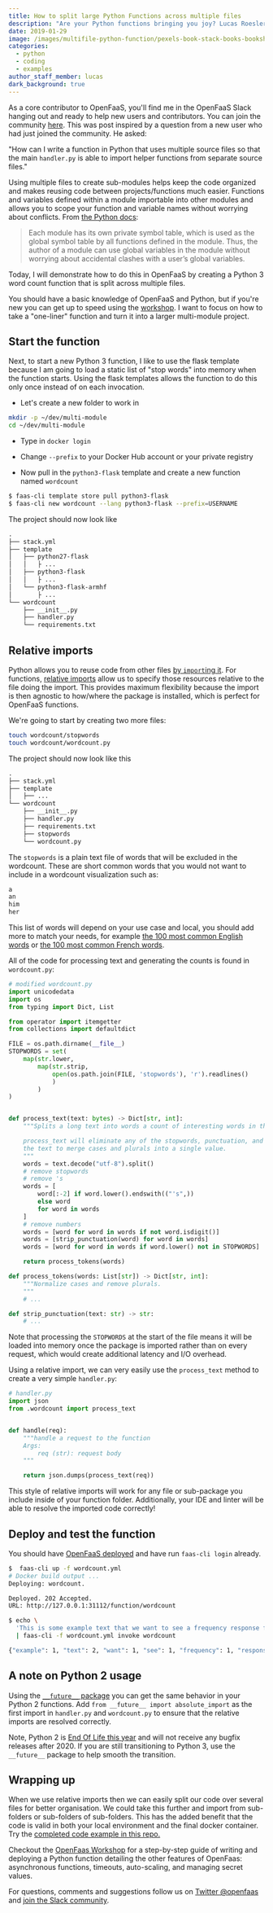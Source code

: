 ```yaml
---
title: How to split large Python Functions across multiple files
description: "Are your Python functions bringing you joy? Lucas Roesler shares his tips on how to split your Python functions into multiple modules to help your project grow"
date: 2019-01-29
image: /images/multifile-python-function/pexels-book-stack-books-bookshop-264635.jpg
categories:
  - python
  - coding
  - examples
author_staff_member: lucas
dark_background: true
---
```


As a core contributor to OpenFaaS, you'll find me in the OpenFaaS Slack hanging out and ready to help new users and contributors. You can join the community [here][openfaas-slack-signup]. This was post inspired by a question from a new user who had just joined the community. He asked:

"How can I write a function in Python that uses multiple source files so that the main `handler.py` is able to import helper functions from separate source files."

Using multiple files to create sub-modules helps keep the code organized and makes reusing code between projects/functions much easier. Functions and variables defined within a module importable into other modules and allows you to scope your function and variable names without worrying about conflicts. From [the Python docs](https://docs.python.org/3/tutorial/modules.html#more-on-modules):

> Each module has its own private symbol table, which is used as the global symbol table by all functions defined in the module. Thus, the author of a module can use global variables in the module without worrying about accidental clashes with a user’s global variables.

Today, I will demonstrate how to do this in OpenFaaS by creating a Python 3 word count function that is split across multiple files.

You should have a basic knowledge of OpenFaaS and Python, but if you're new you can get up to speed using the [workshop][workshop-repo]. I want to focus on how to take a "one-liner" function and turn it into a larger multi-module project.

## Start the function

Next, to start a new Python 3 function, I like to use the flask template because I am going to load a static list of "stop words" into memory when the function starts. Using the flask templates allows the function to do this only once instead of on each invocation.

* Let's create a new folder to work in

```sh
mkdir -p ~/dev/multi-module
cd ~/dev/multi-module
```

* Type in `docker login`

* Change `--prefix` to your Docker Hub account or your private registry

* Now pull in the `python3-flask` template and create a new function named `wordcount`

```sh
$ faas-cli template store pull python3-flask
$ faas-cli new wordcount --lang python3-flask --prefix=USERNAME
```

The project should now look like

```txt
.
├── stack.yml
├── template
│   ├── python27-flask
│   │   ├ ...
│   ├── python3-flask
│   │   ├ ...
│   └── python3-flask-armhf
│       ├ ...
└── wordcount
    ├── __init__.py
    ├── handler.py
    └── requirements.txt
```

## Relative imports

Python allows you to reuse code from other files [by `import`ing it][pep-328]. For functions, [relative imports][abs-vs-rel-imports] allow us to specify those resources relative to the file doing the import. This provides maximum flexibility because the import is then agnostic to how/where the package is installed, which is perfect for OpenFaaS functions.

We're going to start by creating two more files:

```sh
touch wordcount/stopwords
touch wordcount/wordcount.py
```

The project should now look like this

```txt
.
├── stack.yml
├── template
│   ├── ...
└── wordcount
    ├── __init__.py
    ├── handler.py
    ├── requirements.txt
    ├── stopwords
    └── wordcount.py
```

The `stopwords` is a plain text file of words that will be excluded in the wordcount. These are short common words that you would not want to include in a wordcount visualization such as:

```txt
a
an
him
her
```

This list of words will depend on your use case and local, you should add more to match your needs, for example [the 100 most common English words][100-common-en-words] or [the 100 most common French words][100-common-fr-words].

All of the code for processing text and generating the counts is found in `wordcount.py`:

```py
# modified wordcount.py
import unicodedata
import os
from typing import Dict, List

from operator import itemgetter
from collections import defaultdict

FILE = os.path.dirname(__file__)
STOPWORDS = set(
    map(str.lower,
        map(str.strip,
            open(os.path.join(FILE, 'stopwords'), 'r').readlines()
            )
        )
)


def process_text(text: bytes) -> Dict[str, int]:
    """Splits a long text into words a count of interesting words in the text.

    process_text will eliminate any of the stopwords, punctuation, and normalize
    the text to merge cases and plurals into a single value.
    """
    words = text.decode("utf-8").split()
    # remove stopwords
    # remove 's
    words = [
        word[:-2] if word.lower().endswith(("'s",))
        else word
        for word in words
    ]
    # remove numbers
    words = [word for word in words if not word.isdigit()]
    words = [strip_punctuation(word) for word in words]
    words = [word for word in words if word.lower() not in STOPWORDS]

    return process_tokens(words)

def process_tokens(words: List[str]) -> Dict[str, int]:
    """Normalize cases and remove plurals.
    """
    # ...

def strip_punctuation(text: str) -> str:
    # ...
```

Note that processing the `STOPWORDS` at the start of the file means it will be loaded into memory once the package is imported rather than on every request, which would create additional latency and I/O overhead.

Using a relative import, we can very easily use the `process_text` method to create a very simple `handler.py`:

```py
# handler.py
import json
from .wordcount import process_text


def handle(req):
    """handle a request to the function
    Args:
        req (str): request body
    """

    return json.dumps(process_text(req))
```

This style of relative imports will work for any file or sub-package you include inside of your function folder. Additionally, your IDE and linter will be able to resolve the imported code correctly!

## Deploy and test the function

You should have [OpenFaaS deployed][openfaas-deployment] and have run `faas-cli login` already.

```sh
$  faas-cli up -f wordcount.yml
# Docker build output ...
Deploying: wordcount.

Deployed. 202 Accepted.
URL: http://127.0.0.1:31112/function/wordcount

$ echo \
  'This is some example text that we want to see a frequency response for.  It has text like apple, apples, apple tree, etc' \
  | faas-cli -f wordcount.yml invoke wordcount

{"example": 1, "text": 2, "want": 1, "see": 1, "frequency": 1, "response": 1, "for": 1, "apple": 3, "tree": 1, "etc": 1}
```

## A note on Python 2 usage

Using the [`__future__` package][python-future] you can get the same behavior in your Python 2 functions. Add `from __future__ import absolute_import` as the first import in `handler.py` and `wordcount.py` to ensure that the relative imports are resolved correctly.

Note, Python 2 is [End Of Life this year][python2-eol] and will not receive any bugfix releases after 2020. If you are still transitioning to Python 3, use the `__future__` package to help smooth the transition.

## Wrapping up

When we use relative imports then we can easily split our code over several files for better organisation. We could take this further and import from sub-folders or sub-folders of sub-folders. This has the added benefit that the code is valid in both your local environment and the final docker container. Try the [completed code example in this repo.][project-repo]

Checkout the [OpenFaas Workshop][workshop-repo] for a step-by-step guide of writing and deploying a Python function detailing the other features of OpenFaas: asynchronous functions, timeouts, auto-scaling, and managing secret values.

For questions, comments and suggestions follow us on [Twitter @openfaas][openfaas-twitter] and [join the Slack community][openfaas-slack-signup].

[openfaas-homepage]: https://openfaas.com
[openfaas-slack-signup]: https://docs.openfaas.com/community/#slack-workspace
[openfaas-twitter]: https://twitter.com/openfaas
[openfaas-deployment]: https://docs.openfaas.com/deployment/
[project-repo]: https://github.com/LucasRoesler/openfaas-multifile-example
[workshop-repo]: https://github.com/openfaas/workshop
[100-common-en-words]: https://www.espressoenglish.net/the-100-most-common-words-in-english/
[100-common-fr-words]: https://www.vistawide.com/french/top_100_french_words.htm
[python2-eol]: https://legacy.python.org/dev/peps/pep-0373/
[python-future]: https://docs.python.org/2/library/__future__.html
[abs-vs-rel-imports]: https://realpython.com/absolute-vs-relative-python-imports/#relative-imports
[pep-328]: https://www.python.org/dev/peps/pep-0328/
